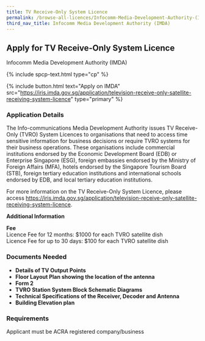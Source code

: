 ```yaml
---
title: TV Receive-Only System Licence
permalink: /browse-all-licences/Infocomm-Media-Development-Authority-(IMDA)/TV-Receive-Only-System-Licence
third_nav_title: Infocomm Media Development Authority (IMDA)
---
```


## Apply for TV Receive-Only System Licence

Infocomm Media Development Authority (IMDA)

{% include spcp-text.html type="cp" %}

{% include button.html text="Apply on IMDA" src="https://iris.imda.gov.sg/application/television-receive-only-satellite-receiving-system-licence" type="primary" %}

<H3>Application Details</H3>

<p>The Info-communications Media Development Authority issues TV Receive-Only (TVRO) System Licences to organisations that need to access time sensitive information for business decisions or require TVRO systems for their business operations. These organisations include commercial institutions endorsed by the Economic Development Board (EDB) or Enterprise Singapore (ESG), foreign embassies endorsed by the Ministry of Foreign Affairs (MFA), hotels endorsed by the Singapore Tourism Board (STB), foreign tertiary education institutions and international schools endorsed by EDB, and local tertiary education institutions.</p>
<p>
For more information on the TV Receive-Only System Licence, please access <a href="https://iris.imda.gov.sg/application/television-receive-only-satellite-receiving-system-licence" target="_blank" rel="noopener">https://iris.imda.gov.sg/application/television-receive-only-satellite-receiving-system-licence</a>.
</p>

<strong>Additional Information</strong>

<p>
<strong>Fee</strong>
<br>Licence Fee for 12 months: $1000 for each TVRO satellite dish
<br>Licence Fee for up to 30 days: $100 for each TVRO satellite dish</p>

<H3>Documents Needed</H3>

<ul>
<li><strong>Details of TV Output Points</strong></li>
<li><strong>Floor Layout Plan showing the location of the antenna</strong></li>
<li><strong>Form 2</strong></li>
<li><strong>TVRO Station System Block Schematic Diagrams</strong></li>
<li><strong>Technical Specifications of the Receiver, Decoder and Antenna</strong></li>
<li><strong>Building Elevation plan</strong></li>
</ul>

<H3>Requirements</H3>

Applicant must be ACRA registered company/business
